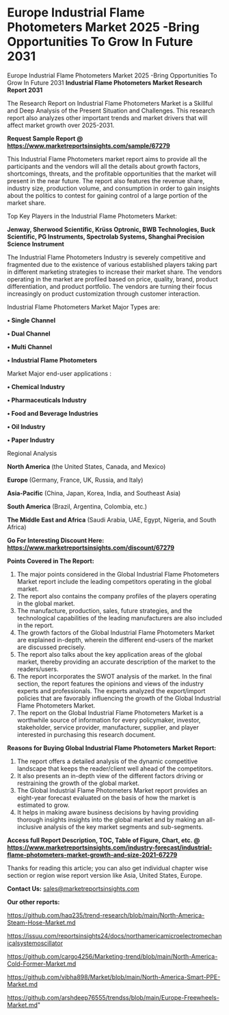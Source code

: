 # Europe Industrial Flame Photometers Market 2025 -Bring Opportunities To Grow In Future 2031
Europe Industrial Flame Photometers Market 2025 -Bring Opportunities To Grow In Future 2031
<strong>Industrial Flame Photometers Market Research Report 2031</strong>

The Research Report on Industrial Flame Photometers Market is a Skillful and Deep Analysis of the Present Situation and Challenges. This research report also analyzes other important trends and market drivers that will affect market growth over 2025-2031.

<strong>Request Sample Report @ <a href=https://www.marketreportsinsights.com/sample/67279>https://www.marketreportsinsights.com/sample/67279</a></strong>

This Industrial Flame Photometers market report aims to provide all the participants and the vendors will all the details about growth factors, shortcomings, threats, and the profitable opportunities that the market will present in the near future. The report also features the revenue share, industry size, production volume, and consumption in order to gain insights about the politics to contest for gaining control of a large portion of the market share.

Top Key Players in the Industrial Flame Photometers Market:

<strong>Jenway, Sherwood Scientific, Krüss Optronic, BWB Technologies, Buck Scientific, PG Instruments, Spectrolab Systems, Shanghai Precision Science Instrument</strong>

The Industrial Flame Photometers Industry is severely competitive and fragmented due to the existence of various established players taking part in different marketing strategies to increase their market share. The vendors operating in the market are profiled based on price, quality, brand, product differentiation, and product portfolio. The vendors are turning their focus increasingly on product customization through customer interaction.

Industrial Flame Photometers Market Major Types are:

<strong>• Single Channel

• Dual Channel

• Multi Channel

• Industrial Flame Photometers</strong>

Market Major end-user applications :

<strong>• Chemical Industry

• Pharmaceuticals Industry

• Food and Beverage Industries

• Oil Industry

• Paper Industry</strong>

Regional Analysis

</u><strong><b>North America</b></strong> (the United States, Canada, and Mexico)

<strong><b>Europe </b></strong>(Germany, France, UK, Russia, and Italy)

<strong><b>Asia-Pacific</b></strong> (China, Japan, Korea, India, and Southeast Asia)

<strong><b>South America</b></strong> (Brazil, Argentina, Colombia, etc.)

<strong><b>The Middle East and Africa</b></strong> (Saudi Arabia, UAE, Egypt, Nigeria, and South Africa)

<strong>Go For Interesting Discount Here: <a href=https://www.marketreportsinsights.com/discount/67279>https://www.marketreportsinsights.com/discount/67279</a></strong>

<strong>Points Covered in The Report:</strong>
<ol>
  <li>The major points considered in the Global Industrial Flame Photometers Market report include the leading competitors operating in the global market.</li>
  <li>The report also contains the company profiles of the players operating in the global market.</li>
  <li>The manufacture, production, sales, future strategies, and the technological capabilities of the leading manufacturers are also included in the report.</li>
  <li>The growth factors of the Global Industrial Flame Photometers Market are explained in-depth, wherein the different end-users of the market are discussed precisely.</li>
  <li>The report also talks about the key application areas of the global market, thereby providing an accurate description of the market to the readers/users.</li>
  <li>The report incorporates the SWOT analysis of the market. In the final section, the report features the opinions and views of the industry experts and professionals. The experts analyzed the export/import policies that are favorably influencing the growth of the Global Industrial Flame Photometers Market.</li>
  <li>The report on the Global Industrial Flame Photometers Market is a worthwhile source of information for every policymaker, investor, stakeholder, service provider, manufacturer, supplier, and player interested in purchasing this research document.</li>
</ol>
<strong>Reasons for Buying Global Industrial Flame Photometers Market Report:</strong>

<ol>
  <li>The report offers a detailed analysis of the dynamic competitive landscape that keeps the reader/client well ahead of the competitors.</li>
  <li>It also presents an in-depth view of the different factors driving or restraining the growth of the global market.</li>
  <li>The Global Industrial Flame Photometers Market report provides an eight-year forecast evaluated on the basis of how the market is estimated to grow.</li>
  <li>It helps in making aware business decisions by having providing thorough insights insights into the global market and by making an all-inclusive analysis of the key market segments and sub-segments.</li>
</ol>
<strong>Access full Report Description, TOC, Table of Figure, Chart, etc. @ <a href=https://www.marketreportsinsights.com/industry-forecast/industrial-flame-photometers-market-growth-and-size-2021-67279>https://www.marketreportsinsights.com/industry-forecast/industrial-flame-photometers-market-growth-and-size-2021-67279</a></strong>


Thanks for reading this article; you can also get individual chapter wise section or region wise report version like Asia, United States, Europe.

<strong>Contact Us:</strong>
sales@marketreportsinsights.com

<strong>Our other reports:</strong>

<a href=https://github.com/haq235/trend-research/blob/main/North-America-Steam-Hose-Market.md>https://github.com/haq235/trend-research/blob/main/North-America-Steam-Hose-Market.md</a>

<a href=https://issuu.com/reportsinsights24/docs/northamericamicroelectromechanicalsystemoscillator>https://issuu.com/reportsinsights24/docs/northamericamicroelectromechanicalsystemoscillator</a>

<a href=https://github.com/cargo4256/Marketing-trend/blob/main/North-America-Cold-Former-Market.md>https://github.com/cargo4256/Marketing-trend/blob/main/North-America-Cold-Former-Market.md</a>

<a href=https://github.com/vibha898/Market/blob/main/North-America-Smart-PPE-Market.md>https://github.com/vibha898/Market/blob/main/North-America-Smart-PPE-Market.md</a>

<a href=https://github.com/arshdeep76555/trendss/blob/main/Europe-Freewheels-Market.md>https://github.com/arshdeep76555/trendss/blob/main/Europe-Freewheels-Market.md</a>"
